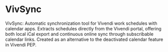 # VivSync
VivSync: Automatic synchronization tool for Vivendi work schedules with calendar apps. Extracts schedules directly from the Vivendi portal, offering both local iCal export and continuous online sync through subscribable calendar links. Created as an alternative to the deactivated calendar feature in Vivendi PEP.
